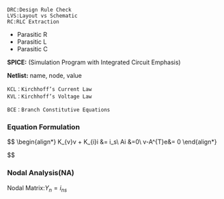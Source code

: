 	DRC:Design Rule Check
	LVS:Layout vs Schematic
	RC:RLC Extraction

* Parasitic R
* Parasitic L
* Parasitic C

**SPICE:** (Simulation Program with Integrated Circuit Emphasis)

**Netlist:** name, node, value

	KCL：Kirchhoff’s Current Law
	KVL：Kirchhoff’s Voltage Law

	BCE：Branch Constitutive Equations

### Equation Formulation
$$
\begin{align*}
K_{v}v + K_{i}i &= i_s\\
Ai &=0\\
v-A^{T}e&= 0
\end{align*}

$$

### Nodal Analysis(NA)

Nodal Matrix:$Y_{n}= i_{ns}$
